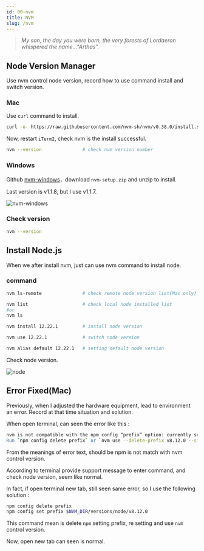 ```yaml
---
id: 00-nvm
title: NVM
slug: /nvm
---
```


> _My son, the day you were born, the very forests of Lordaeron whispered the name..."Arthas"._

## Node Version Manager

Use nvm control node version, record how to use command install and switch version.

### Mac

Use `curl` command to install.

```bash
curl -o- https://raw.githubusercontent.com/nvm-sh/nvm/v0.38.0/install.sh | bash
```

Now, restart `iTerm2`, check nvm is the install successful.

```bash
nvm --version               # check nvm version number
```

### Windows

Github [nvm-windows](https://github.com/coreybutler/nvm-windows/releases)，download `nvm-setup.zip` and unzip to install.

Last version is v1.1.8, but I use v1.1.7.

![nvm-windows](https://i.imgur.com/uFyhtwx.png)

### Check version

```bash
nvm --version
```

## Install Node.js

When we after install nvm, just can use nvm command to install node.

### command

```bash
nvm ls-remote               # check remote node version list(Mac only)

nvm list                    # check local node installed list
#or
nvm ls

nvm install 12.22.1         # install node version

nvm use 12.22.1             # switch node version

nvm alias default 12.22.1   # setting default node version
```

Check node version.

![node](https://i.imgur.com/Y9PnGmw.png)

## Error Fixed(Mac)

Previously, when I adjusted the hardware equipment, lead to environment an error. Record at that time situation and solution.

When open terminal, can seen the error like this :

```bash
nvm is not compatible with the npm config “prefix” option: currently set to “/Users/xxx/.nvm/versions/node/v8.12.0"
Run `npm config delete prefix` or `nvm use --delete-prefix v8.12.0 --silent` to unset it.
```

From the meanings of error text, should be npm is not match with nvm control version.

According to terminal provide support message to enter command, and check node version, seem like normal.

In fact, if open terminal new tab, still seen same error, so I use the following solution :

```bash
npm config delete prefix
npm config set prefix $NVM_DIR/versions/node/v8.12.0
```

This command mean is delete `npm` setting prefix, re setting and use `nvm` control version.

Now, open new tab can seen is normal.
